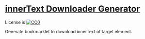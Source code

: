 # [innerText Downloader Generator](https://iwamizawa-software.github.io/inner-text-downloader-generator/)

License is [![CC0](https://licensebuttons.net/p/zero/1.0/88x31.png) ](http://creativecommons.org/publicdomain/zero/1.0/)

Generate bookmarklet to download innerText of target element.
